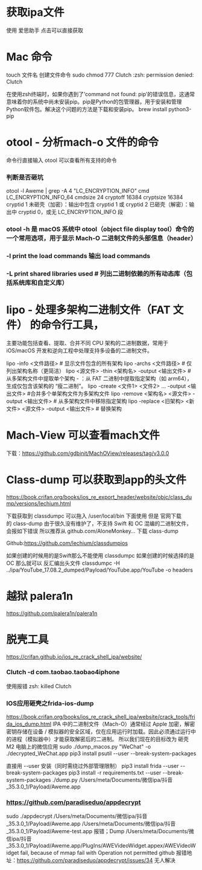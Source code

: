 # 获取ipa文件
使用 爱思助手 点击可以直接获取


# Mac 命令
touch 文件名   创建文件命令
sudo chmod 777 Clutch  :zsh: permission denied: Clutch

在使用zsh终端时，如果你遇到了’command not found: pip’的错误信息，这通常意味着你的系统中尚未安装pip。pip是Python的包管理器，用于安装和管理Python软件包。解决这个问题的方法是下载和安装pip。
brew install python3-pip

# otool - 分析mach-o 文件的命令
命令行直接输入 otool 可以查看所有支持的命令

### 判断是否砸坑
otool -l Aweme | grep -A 4 "LC_ENCRYPTION_INFO"
          cmd LC_ENCRYPTION_INFO_64
      cmdsize 24
     cryptoff 16384
    cryptsize 16384
      cryptid 1
未砸壳（加密）：输出中包含 cryptid 1 或 cryptid 2
已砸壳（解密）：输出中 cryptid 0，或无 LC_ENCRYPTION_INFO 段

### otool -h 是 macOS 系统中 otool（object file display tool）命令的一个常用选项，用于显示 Mach-O 二进制文件的头部信息（header）
### -l print the load commands 输出  load commands
### -L print shared libraries used # 列出二进制依赖的所有动态库（包括系统库和自定义库）

# lipo - 处理多架构二进制文件（FAT 文件） 的命令行工具，
主要功能包括查看、提取、合并不同 CPU 架构的二进制数据，常用于 iOS/macOS 开发和逆向工程中处理支持多设备的二进制文件。

lipo -info <文件路径>       # 显示文件包含的所有架构
lipo -archs <文件路径>      # 仅列出架构名称（更简洁）
lipo <源文件> -thin <架构名> -output <输出文件> # 从多架构文件中提取单个架构 - ：从 FAT 二进制中提取指定架构（如 arm64），生成仅包含该架构的 “瘦二进制”。
lipo -create <文件1> <文件2> ... -output <输出文件> #合并多个单架构文件为多架构文件
lipo -remove <架构名> <源文件> -output <输出文件>  # 从多架构文件中移除指定架构
lipo -replace <旧架构> <新文件> <源文件> -output <输出文件>  # 替换架构


# Mach-View 可以查看mach文件
下载：https://github.com/gdbinit/MachOView/releases/tag/v3.0.0



# Class-dump 可以获取到app的头文件
https://book.crifan.org/books/ios_re_export_header/website/objc/class_dump/versions/lechium.html

下载获取到 classdumpc 可以拖入 /user/local/bin 下面使用
但是 官网下载的 class-dump 由于很久没有维护了，不支持 Swift 和 OC 混编的二进制文件，会报如下错误
所以推荐从 github.com/AloneMonkey… 下载 class-dump

Github:https://github.com/lechium/classdumpios

如果创建的时候用的是Swift那么不能使用 classdumpc
如果创建的时候选择的是OC 那么就可以 反汇编出头文件
classdumpc -H ../ipa/YouTube_17.08.2_dumped/Payload/YouTube.app/YouTube -o headers


# 越狱 palera1n
https://github.com/palera1n/palera1n


# 脱壳工具 
https://crifan.github.io/ios_re_crack_shell_ipa/website/

### Clutch -d com.taobao.taobao4iphone 
使用报错 zsh: killed Clutch

### IOS应用砸壳之frida-ios-dump
https://book.crifan.org/books/ios_re_crack_shell_ipa/website/crack_tools/frida_ios_dump.html
IPA 中的二进制文件（Mach-O）通常经过 Apple 加密，解密密钥存储在设备 / 模拟器的安全区域，仅在应用运行时加载。因此必须通过运行中的进程（模拟器中）才能获取解密后的二进制。
所以我们现在的目标改为 砸壳 M2 电脑上的微信应用
sudo ./dump_macos.py "WeChat" -o ./decrypted_WeChat.app
pip3 install psutil --user --break-system-packages

直接用 --user 安装（同时需绕过外部管理限制）
pip3 install frida --user --break-system-packages
pip3 install -r requirements.txt --user --break-system-packages
./dump.py /Users/meta/Documents/微信ipa/抖音_35.3.0_1/Payload/Aweme.app 

### https://github.com/paradiseduo/appdecrypt
sudo ./appdecrypt /Users/meta/Documents/微信ipa/抖音_35.3.0_1/Payload/Aweme.app /Users/meta/Documents/微信ipa/抖音_35.3.0_1/Payload/Aweme-test.app
报错；Dump /Users/meta/Documents/微信ipa/抖音_35.3.0_1/Payload/Aweme.app/PlugIns/AWEVideoWidget.appex/AWEVideoWidget fail, because of mmap fail with Operation not permitted
github 报错地址：https://github.com/paradiseduo/appdecrypt/issues/34 无人解决
